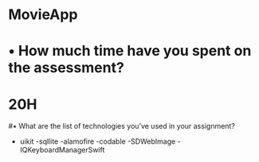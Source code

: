 # MovieApp
# •    How much time have you spent on the assessment?
# 20H
#•    What are the list of technologies you’ve used in your assignment?
- uikit
-sqllite
-alamofire
-codable
-SDWebImage
-IQKeyboardManagerSwift
